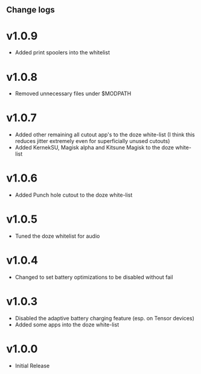 ## Change logs

# v1.0.9
* Added print spoolers into the whitelist

# v1.0.8
* Removed unnecessary files under $MODPATH

# v1.0.7
* Added other remaining all cutout app's to the doze white-list (I think this reduces jitter extremely even for superficially unused cutouts)
* Added KernekSU, Magisk alpha and Kitsune Magisk to the doze white-list

# v1.0.6
* Added Punch hole cutout to the doze white-list

# v1.0.5
* Tuned the doze whitelist for audio

# v1.0.4
* Changed to set battery optimizations to be disabled without fail

# v1.0.3
* Disabled the adaptive battery charging feature (esp. on Tensor devices)
* Added some apps into the doze white-list

# v1.0.0
* Initial Release

##
